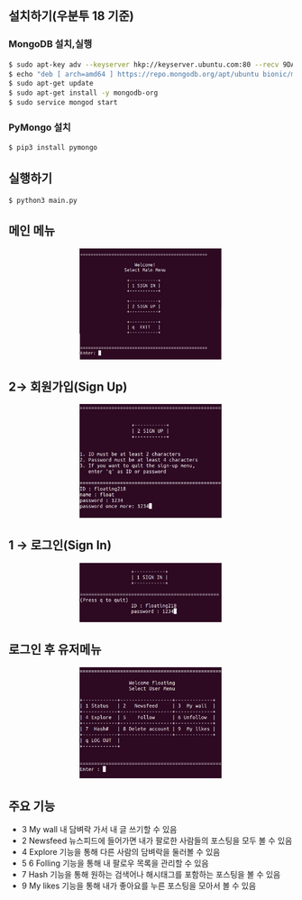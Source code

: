 ## 설치하기(우분투 18 기준)

### MongoDB 설치,실행

```bash
$ sudo apt-key adv --keyserver hkp://keyserver.ubuntu.com:80 --recv 9DA31620334BD75D9DCB49F368818C72E52529D4
$ echo "deb [ arch=amd64 ] https://repo.mongodb.org/apt/ubuntu bionic/mongodb-org/4.0 multiverse" | sudo tee /etc/apt/sources.list.d/mongodb-org-4.0.list
$ sudo apt-get update
$ sudo apt-get install -y mongodb-org
$ sudo service mongod start
```

### PyMongo 설치

```bash
$ pip3 install pymongo
```

## 실행하기

```bash
$ python3 main.py
```

## 메인 메뉴
<center>
<img src="img/main.png" width="50%">
</center>

## 2→ 회원가입(Sign Up)
<center>
<img src="img/sign_up.png" width="50%">
</center>

## 1 → 로그인(Sign In)
<center>
<img src="img/sign_in.png" width="50%">
</center>

## 로그인 후 유저메뉴
<center>
<img src="img/usermenu.png" width="50%">
</center>

## 주요 기능 
- 3 My wall 내 담벼락 가서 내 글 쓰기할 수 있음
- 2 Newsfeed 뉴스피드에 들어가면 내가 팔로한 사람들의 포스팅을 모두 볼 수 있음
- 4 Explore 기능을 통해 다른 사람의 담벼락을 둘러볼 수 있음
- 5 6 Folling 기능을 통해 내 팔로우 목록을 관리할 수 있음
- 7 Hash 기능을 통해 원하는 검색어나 해시태그를 포함하는 포스팅을 볼 수 있음
- 9 My likes 기능을 통해 내가 좋아요를 누른 포스팅을 모아서 볼 수 있음